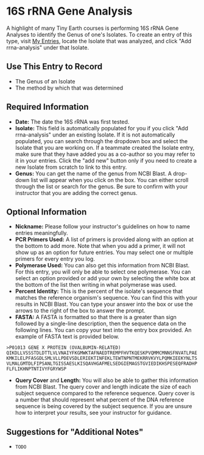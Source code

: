 # 16S rRNA Gene Analysis

A highlight of many Tiny Earth courses is performing 16S rRNA Gene Analyses to identify the Genus of one's Isolates. To create an entry of this type, visit [My Entries](https://discovery.tinyearth.wisc.edu/my-entries/), locate the Isolate that was analyzed, and click "Add rrna-analysis" under that Isolate.

## Use This Entry to Record

- The Genus of an Isolate
- The method by which that was determined

## Required Information

- **Date:** The date the 16S rRNA was first tested. 
- **Isolate:** This field is automatically populated for you if you click "Add rrna-analysis" under an existing Isolate. If it is not automatically populated, you can search through the dropdown box and select the Isolate that you are working on. If a teammate created the Isolate entry, make sure that they have added you as a co-author so you may refer to it in your entries. Click the "add new" button only if you need to create a new Isolate from scratch to link to this entry.
- **Genus:** You can get the name of the genus from NCBI Blast. A drop-down list will appear when you click on the box. You can either scroll through the list or search for the genus. Be sure to confirm with your instructor that you are adding the correct genus.

## Optional Information

- **Nickname:** Please follow your instructor's guidelines on how to name entries meaningfully.
- **PCR Primers Used:** A list of primers is provided along with an option at the bottom to add more. Note that when you add a primer, it will not show up as an option for future entries. You may select one or multiple primers for every entry you log.
- **Polymerase Used:** You can also get this information from NCBI Blast. For this entry, you will only be able to select one polymerase. You can select an option provided or add your own by selecting the white box at the bottom of the list then writing in what polymerase was used.
- **Percent Identity:** This is the percent of the isolate's sequence that matches the reference organism's sequence. You can find this with your results in NCBI Blast. You can type your answer into the box or use the arrows to the right of the box to answer the prompt. 
- **FASTA:** A FASTA is formatted so that there is a greater than sign followed by a single-line description, then the sequence data on the following lines. You can copy your text into the entry box provided. An example of FASTA text is provided below.
```fasta
>P01013 GENE X PROTEIN (OVALBUMIN-RELATED)
QIKDLLVSSSTDLDTTLVLVNAIYFKGMWKTAFNAEDTREMPFHVTKQESKPVQMMCMNNSFNVATLPAE
KMKILELPFASGDLSMLVLLPDEVSDLERIEKTINFEKLTEWTNPNTMEKRRVKVYLPQMKIEEKYNLTS
VLMALGMTDLFIPSANLTGISSAESLKISQAVHGAFMELSEDGIEMAGSTGVIEDIKHSPESEQFRADHP
FLFLIKHNPTNTIVYFGRYWSP
```
- **Query Cover** and **Length:** You will also be able to gather this information from NCBI Blast. The query cover and length indicate the size of each subject sequence compared to the reference sequence. Query cover is a number that should represent what percent of the DNA reference sequence is being covered by the subject sequence. If you are unsure how to interpret your results, see your instructor for guidance. 

## Suggestions for "Additional Notes"

- `TODO`

